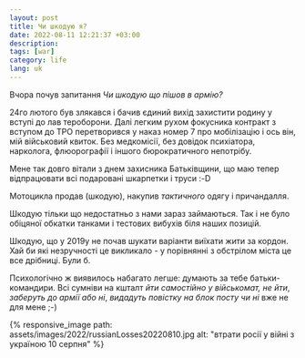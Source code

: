 ```yaml
---
layout: post
title: Чи шкодую я?
date: 2022-08-11 12:21:37 +03:00
description: 
tags: [war]
category: life
lang: uk
---
```


Вчора почув запитання _Чи шкодую що пішов в армію?_

24го лютого був злякався і бачив єдиний вихід захистити родину у вступі до лав тероборони.
Далі легким рухом фокусника контракт з вступом до ТРО перетворився у наказ номер 7 про мобілізацію і ось він, мій військовий квиток.
Без медкомісії, без довідок психіатора, нарколога, флюорографії і іншого бюрократичного непотрібу.

Мене так довго вітали з днем захисника Батьківщини, що маю тепер відпрацювати всі подаровані шкарпетки і труси :-D 

Мотоцикла продав (шкодую), накупив _тактичного_ одягу і причандалля.  

Шкодую тільки що недостатньо з нами зараз займаються.
Так і не було обіцяної обкатки танками і тестових вибухів біля наших позицій.

Шкодую, що у 2019у не почав шукати варіанти виїхати жити за кордон.
Хай би які незручності це викликало - у порівнянні з обстрілом міста це все дрібниці. 
Були б.

Психологічно ж виявилось набагато легше: думають за тебе батьки-командири.
Всі сумніви на кшталт _йти самостійно у військомат, не йти_, _заберуть до армії або ні_, _видадуть повістку на блок посту чи ні_ вже не для мене ;-)

{% responsive_image path: assets/images/2022/russianLosses20220810.jpg alt: "втрати росії у війні з україною 10 серпня" %}
